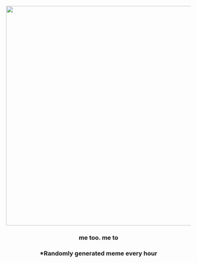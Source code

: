 <p align="center">
        <img src="https://i.redd.it/7f776q526fb91.jpg" width="600" height="600">
        </p>
        <h3 align="center">me too. me to</h3>
        <h3 align="center">*Randomly generated meme every hour</h3>
    
